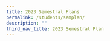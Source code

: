 ```yaml
---
title: 2023 Semestral Plans
permalink: /students/semplan/
description: ""
third_nav_title: 2023 Semestral Plan
---
```



